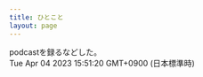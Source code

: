 ```yaml
---
title: ひとこと
layout: page
---
```

<div class="box" dt="1680591080306">
  podcastを録るなどした。
  <div class="content is-small">Tue Apr 04 2023 15:51:20 GMT+0900 (日本標準時)</div>
</div>